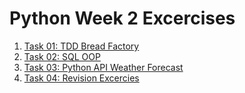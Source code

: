 # Python Week 2 Excercises

1. [Task 01: TDD Bread Factory](task_01_tdd_bread_factory/)
2. [Task 02: SQL OOP](task_02_sql_oop/)
3. [Task 03: Python API Weather Forecast](task_03_python_api_weather_forecast/)
4. [Task 04: Revision Excercies](task_04_revision/)
